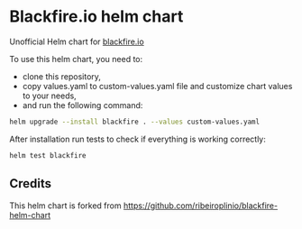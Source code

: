 # Blackfire.io helm chart

Unofficial Helm chart for [blackfire.io](https://blackfire.io)

To use this helm chart, you need to:
- clone this repository,
- copy values.yaml to custom-values.yaml file and customize chart values to your needs,
- and run the following command:

```bash
helm upgrade --install blackfire . --values custom-values.yaml
```

After installation run tests to check if everything is working correctly:

```bash
helm test blackfire
```

## Credits

This helm chart is forked from https://github.com/ribeiroplinio/blackfire-helm-chart
